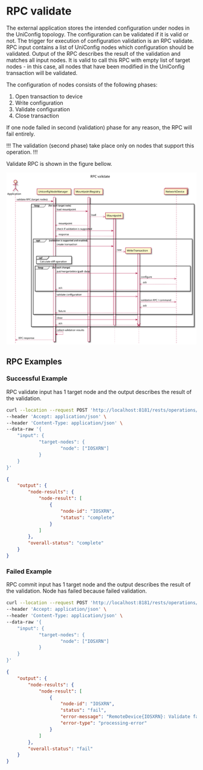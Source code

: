 # RPC validate

The external application stores the intended configuration under nodes
in the UniConfig topology. The configuration can be validated if it is
valid or not. The trigger for execution of configuration validation is
an RPC validate. RPC input contains a list of UniConfig nodes which
configuration should be validated. Output of the RPC describes the
result of the validation and matches all input nodes. It is valid to
call this RPC with empty list of target nodes - in this case, all nodes
that have been modified in the UniConfig transaction will be validated.

The configuration of nodes consists of the following phases:

1. Open transaction to device
2. Write configuration
3. Validate configuration
4. Close transaction

If one node failed in second (validation) phase for any reason, the RPC
will fail entirely.

!!!
The validation (second phase) take place only on nodes that support
this operation.
!!!

Validate RPC is shown in the figure bellow.

![RPC validate](RPC_validation-RPC_validate.svg)

## RPC Examples

### Successful Example

RPC validate input has 1 target node and the output describes the result
of the validation.

```bash RPC Request
curl --location --request POST 'http://localhost:8181/rests/operations/uniconfig-manager:validate' \
--header 'Accept: application/json' \
--header 'Content-Type: application/json' \
--data-raw '{
    "input": {
            "target-nodes": {
                    "node": ["IOSXRN"]
            }
    }
}'
```

```json RPC Response, Status: 200
{
    "output": {
        "node-results": {
            "node-result": [
                {
                    "node-id": "IOSXRN",
                    "status": "complete"
                }
            ]
        },
        "overall-status": "complete"
    }
}
```

### Failed Example

RPC commit input has 1 target node and the output describes the result
of the validation. Node has failed because failed validation.

```bash RPC Request
curl --location --request POST 'http://localhost:8181/rests/operations/uniconfig-manager:validate' \
--header 'Accept: application/json' \
--header 'Content-Type: application/json' \
--data-raw '{
    "input": {
            "target-nodes": {
                    "node": ["IOSXRN"]
            }
    }
}'
```

```json RPC Response, Status: 200
{
    "output": {
        "node-results": {
            "node-result": [
                {
                    "node-id": "IOSXRN",
                    "status": "fail",
                    "error-message": "RemoteDevice{IOSXRN}: Validate failed. illegal reference /orgs/org[name='TESTING-PROVIDER']/traffic-identification/using-networks\n",
                    "error-type": "processing-error"
                }
            ]
        },
        "overall-status": "fail"
    }
}
```
